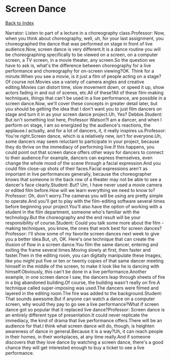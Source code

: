 # Screen Dance
[Back to Index](https://github.com/windows10010/tpoExtractor/blob/master/README.md)

Narrator: Listen to part of a lecture in a choreography class.Professor: Now, when you think about choreography, well, uh, for your last assignment, you choreographed the dance that was performed on stage in front of live audience.Now, screen dance is very different.It is a dance routine you will be choreographing specifically to be viewed on a screen, on a computer screen, a TV screen, in a movie theater, any screen.So the question we have to ask is, what's the difference between choreography for a live performance and choreography for on-screen viewing?OK. Think for a minute.When you see a movie, is it just a film of people acting on a stage?Of course not.Movies use a variety of camera angles and creative editing.Movies can distort time, slow movement down, or speed it up, show actors fading in and out of scenes, etc.All of these?All of these film-making techniques, things that can't be used in a live performance, are possible in a screen dance.Now, we'll cover these concepts in greater detail later, but you should be getting the idea that I don't want you to just film dancers on stage and turn it in as your screen dance project.Uh, Yes? Debbie.Student: But isn't something lost here, Professor Watson?I am a dancer, and when I perform on stage, I am so energized by the audience's reactions, the applause.I actually, and for a lot of dancers, it, it really inspires us.Professor: You're right.Screen dance, which is a relatively new, isn't for everyone.Uh, some dancers may seem reluctant to participate in your project, because they do thrive on the immediacy of performing live.If this happens, you could point out that screen dance offers other ways for dancers to connect to their audience.For example, dancers can express themselves, even change the whole mood of the scene through a facial expression.And you could film close-up shots of their faces.Facial expressions aren't as important in live performances generally, because the choreographer knows that someone in the back row of a theater may not be able to see a dancer's face clearly.Student: But? Um, I have never used a movie camera or edited film before.How will we learn everything we need to know to?Professor: Oh, don't worry.The cameras you will be using are pretty simple to operate.And you'll get to play with the film-editing software several times before beginning your project.You'll also have the option of working with a student in the film department, someone who's familiar with the technology.But the choreography and the end result will be your responsibility of course.Student: Could you talk some more about the film - making techniques, you know, the ones that work best for screen dances?Professor: I'll show some of my favorite screen dances next week to give you a better idea.But, uh, OK. Here's one technique that can create the illusion of flow in a screen dance.You film the same dancer, entering and exiting the frame several times.Moving slowly at first, then faster and faster.Then in the editing room, you can digitally manipulate these images, like you might put five or ten or twenty copies of that same dancer meeting himself in the middle of the screen, to make it look like he is dancing with himself.Obviously, this can't be done in a live performance.Another example, in one screen dance I saw, the dancers leap through sheets of fire in a big abandoned building.Of course, the building wasn't really on fire.A technique called super-imposing was used.The dancers were filmed and layered in the editing room.The fire was added to the background.Student: That sounds awesome.But if anyone can watch a dance on a computer screen, why would they pay to go see a live performance?What if screen dance got so popular that it replaced live dance?Professor: Screen dance is an entirely different type of presentation.It could never replicate the immediacy, the kind of drama that live performance offers.There will be an audience for that.I think what screen dance will do, though, is heighten awareness of dance in general.Because it is a way?Uh, it can reach people in their homes, in their workplaces, at any time really.And if someone discovers that they love dance by watching a screen dance, there's a good chance they will get interested enough to buy a ticket to see a live performance. 